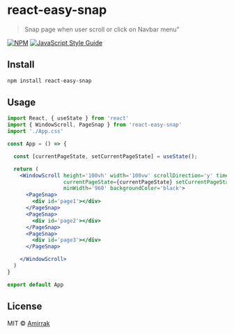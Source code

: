 # react-easy-snap

> Snap page when user scroll or click on Navbar menu&quot;

[![NPM](https://img.shields.io/npm/v/react-easy-snap.svg)](https://www.npmjs.com/package/react-easy-snap) [![JavaScript Style Guide](https://img.shields.io/badge/code_style-standard-brightgreen.svg)](https://standardjs.com)

## Install

```bash
npm install react-easy-snap
```

## Usage

```jsx
import React, { useState } from 'react'
import { WindowScroll, PageSnap } from 'react-easy-snap'
import './App.css'

const App = () => {

  const [currentPageState, setCurrentPageState] = useState();

  return (
    <WindowScroll height='100vh' width='100vw' scrollDirection='y' timeScrollDisabled='200' mainPage='0'
                  currentPageState={currentPageState} setCurrentPageState={setCurrentPageState}
                  minWidth='960' backgroundColor='black'>
      <PageSnap>
        <div id='page1'></div>
      </PageSnap>
      <PageSnap>
        <div id='page2'></div>
      </PageSnap>
      <PageSnap>
        <div id='page3'></div>
      </PageSnap>

    </WindowScroll>
  )
}

export default App
```

## License

MIT © [Amirrak](https://github.com/Amirrak)
